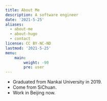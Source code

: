 ```yaml
---
title: About Me
description: A software engineer
date: '2021-5-25'
aliases:
  - about-me
  - about-hugo
  - contact
license: CC BY-NC-ND
lastmod: '2021-5-25'
menu:
    main: 
        weight: -90
        pre: user
---
```

- Graduated from Nankai University in 2019.
- Come from SiChuan.
- Work in Beijing now.


